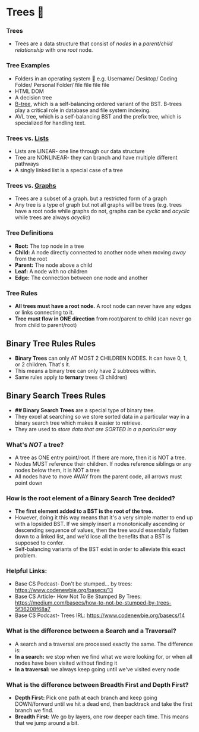 # Trees 🌲

### Trees
- Trees are a data structure that consist of _nodes_ in a _parent/child relationship_ with one _root_ node. 

### Tree Examples 
- Folders in an operating system 📁 e.g. 
    Username/
        Desktop/
            Coding Folder/     Personal Folder/
                file file           file file 
- HTML DOM
- A decision tree
-  [B-tree](https://en.wikipedia.org/wiki/B-tree), which is a self-balancing ordered variant of the BST. B-trees play a critical role in database and file system indexing.
- AVL tree, which is a self-balancing BST and the prefix tree, which is specialized for handling text.

### Trees vs. [Lists](../doubly-linked-list/README.md) 
- Lists are LINEAR- one line through our data structure
- Tree are NONLINEAR- they can branch and have multiple different pathways
- A singly linked list is a special case of a tree

### Trees vs. [Graphs](../graphs/README.md) 
- Trees are a subset of a graph. but a restricted form of a graph
- Any tree is a type of graph but not all graphs will be trees (e.g. trees have a root node while graphs do not, graphs can be _cyclic_ and _acyclic_ while trees are always _acyclic_)

### Tree Definitions
- **Root:** The top node in a tree
- **Child:** A node directly connected to another node when moving _away_ from the root
- **Parent:** The node above a child
- **Leaf:** A node with no children
- **Edge:** The connection between one node and another

### Tree Rules
- **All trees must have a root node.** A root node can never have any edges or links connecting to it.
- **Tree must flow in ONE direction** from root/parent to child (can never go from child to parent/root)

## Binary Tree Rules Rules
- **Binary Trees** can only AT MOST 2 CHILDREN NODES. It can have 0, 1, or 2 children. That's it. 
- This means a binary tree can only have 2 subtrees within.
- Same rules apply to **ternary** trees (3 children)


## Binary Search Trees Rules
- **## Binary Search Trees** are a special type of binary tree. 
- They excel at searching so we store sorted data in a particular way in a binary search tree which makes it easier to retrieve. 
- They are used to _store data that are SORTED in a a paricular way_



### What's _NOT_ a tree?
- A tree as ONE entry point/root. If there are more, then it is NOT a tree. 
- Nodes MUST reference their children. If nodes reference siblings or any nodes below them, it is NOT a tree
- All nodes have to move AWAY from the parent code, all arrows must point down


### How is the root element of a Binary Search Tree decided?
- **The first element added to a BST is the root of the tree.**
- However, doing it this way means that it's a very simple matter to end up with a lopsided BST. If we simply insert a monotonically ascending or descending sequence of values, then the tree would essentially flatten down to a linked list, and we'd lose all the benefits that a BST is supposed to confer. 
- Self-balancing variants of the BST exist in order to alleviate this exact problem. 

### Helpful Links:
- Base CS Podcast- Don't be stumped... by trees: https://www.codenewbie.org/basecs/13
- Base CS Article- How Not To Be Stumped By Trees: https://medium.com/basecs/how-to-not-be-stumped-by-trees-5f36208f68a7
- Base CS Podcast- Trees IRL: https://www.codenewbie.org/basecs/14


### What is the difference between a Search and a Traversal?
- A search and a traversal are processed exactly the same.  The difference is:
- **In a search:** we stop when we find what we were looking for, or when all nodes have been visited without finding it 
- **In a traversal:** we always keep going until we've visited every node 

### What is the difference between Breadth First and Depth First?
- **Depth First:** Pick one path at each branch and keep going DOWN/forward until we hit a dead end, then  backtrack and take the first branch we find. 
- **Breadth First:** We go by layers, one row deeper each time.  This means that we jump around a bit.

